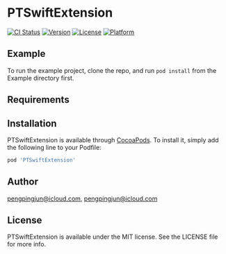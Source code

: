 # PTSwiftExtension

[![CI Status](https://img.shields.io/travis/pengpingjun@icloud.com/PTSwiftExtension.svg?style=flat)](https://travis-ci.org/pengpingjun@icloud.com/PTSwiftExtension)
[![Version](https://img.shields.io/cocoapods/v/PTSwiftExtension.svg?style=flat)](https://cocoapods.org/pods/PTSwiftExtension)
[![License](https://img.shields.io/cocoapods/l/PTSwiftExtension.svg?style=flat)](https://cocoapods.org/pods/PTSwiftExtension)
[![Platform](https://img.shields.io/cocoapods/p/PTSwiftExtension.svg?style=flat)](https://cocoapods.org/pods/PTSwiftExtension)

## Example

To run the example project, clone the repo, and run `pod install` from the Example directory first.

## Requirements

## Installation

PTSwiftExtension is available through [CocoaPods](https://cocoapods.org). To install
it, simply add the following line to your Podfile:

```ruby
pod 'PTSwiftExtension'
```

## Author

pengpingjun@icloud.com, pengpingjun@icloud.com

## License

PTSwiftExtension is available under the MIT license. See the LICENSE file for more info.
